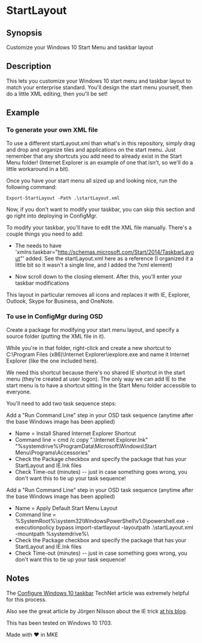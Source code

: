 # StartLayout

## Synopsis
Customize your Windows 10 Start Menu and taskbar layout

## Description
This lets you customize your Windows 10 start menu and taskbar layout to match your enterprise standard. You'll design the start menu yourself, then do a little XML editing, then you'll be set!

## Example
### To generate your own XML file
To use a different startLayout.xml than what's in this repository, simply drag and drop and organize tiles and applications on the start menu. Just remember that any shortcuts you add need to already exist in the Start Menu folder! (Internet Explorer is an example of one that isn't, so we'll do a little workaround in a bit).

Once you have your start menu all sized up and looking nice, run the following command:

    Export-StartLayout -Path .\startLayout.xml

Now, if you don't want to modify your taskbar, you can skip this section and go right into deploying in ConfigMgr.

To modify your taskbar, you'll have to edit the XML file manually. There's a couple things you need to add:
 * The <LayoutModificationTemplate> needs to have 'xmlns:taskbar="http://schemas.microsoft.com/Start/2014/TaskbarLayout"' added. See the startLayout.xml here as a reference (I organized it a little bit so it wasn't a single line, and I added the ?xml element)
 * Now scroll down to the closing </DefaultLayoutOverride> element. After this, you'll enter your taskbar modifications

    <CustomTaskbarLayoutCollection PinListPlacement="Replace">  
    <defaultlayout:TaskbarLayout>  
    <taskbar:TaskbarPinList>  
    <taskbar:DesktopApp DesktopApplicationLinkPath="%APPDATA%\Microsoft\Windows\Start Menu\Programs\Accessories\Internet Explorer.lnk" />
    <taskbar:DesktopApp DesktopApplicationLinkPath="%APPDATA%\Microsoft\Windows\Start Menu\Programs\System Tools\File Explorer.lnk" />
    <taskbar:DesktopApp DesktopApplicationLinkPath="%ALLUSERSPROFILE%\Microsoft\Windows\Start Menu\Programs\Outlook 2016.lnk" />
    <taskbar:DesktopApp DesktopApplicationLinkPath="%ALLUSERSPROFILE%\Microsoft\Windows\Start Menu\Programs\Skype for Business 2016.lnk" />
    <taskbar:DesktopApp DesktopApplicationLinkPath="%ALLUSERSPROFILE%\Microsoft\Windows\Start Menu\Programs\OneNote 2016.lnk" />
    </taskbar:TaskbarPinList>  
    </defaultlayout:TaskbarLayout>  
    </CustomTaskbarLayoutCollection> 

This layout in particular removes all icons and replaces it with IE, Explorer, Outlook, Skype for Business, and OneNote.

### To use in ConfigMgr during OSD

Create a package for modifying your start menu layout, and specify a source folder (putting the XML file in it).

While you're in that folder, right-click and create a new shortcut to C:\Program Files (x86)\Internet Explorer\iexplore.exe and name it Internet Explorer (like the one included here).

We need this shortcut because there's no shared IE shortcut in the start menu (they're created at user logon). The only way we can add IE to the start menu is to have a shortcut sitting in the Start Menu folder accessible to everyone.

You'll need to add two task sequence steps:

Add a "Run Command Line" step in your OSD task sequence (anytime after the base Windows image has been applied)
 * Name = Install Shared Internet Explorer Shortcut
 * Command line = cmd /c copy ".\Internet Explorer.lnk" "%systemdrive%\ProgramData\Microsoft\Windows\Start Menu\Programs\Accessories\"
 * Check the Package checkbox and specify the package that has your StartLayout and IE.lnk files
 * Check Time-out (minutes) -- just in case something goes wrong, you don't want this to tie up your task sequence!

Add a "Run Command Line" step in your OSD task sequence (anytime after the base Windows image has been applied)
 * Name = Apply Default Start Menu Layout
 * Command line = %SystemRoot%\system32\WindowsPowerShell\v1.0\powershell.exe -executionpolicy bypass import-startlayout -layoutpath .\startLayout.xml -mountpath %systemdrive%\
 * Check the Package checkbox and specify the package that has your StartLayout and IE.lnk files
 * Check Time-out (minutes) -- just in case something goes wrong, you don't want this to tie up your task sequence!

## Notes
The [Configure Windows 10 taskbar](https://technet.microsoft.com/itpro/windows/configure/configure-windows-10-taskbar) TechNet article was extremely helpful for this process.

Also see the great article by Jörgen Nilsson about the IE trick [at his blog](http://ccmexec.com/2015/09/customizing-the-windows-10-start-menu-and-add-ie-shortcut-during-osd/).

This has been tested on Windows 10 1703.

Made with ❤️ in MKE